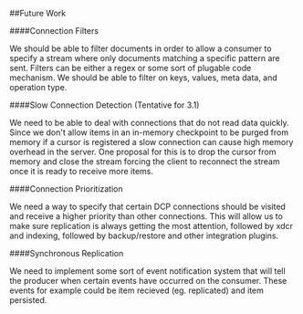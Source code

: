 ##Future Work

####Connection Filters

We should be able to filter documents in order to allow a consumer to specify a stream where only documents matching a specific pattern are sent. Filters can be either a regex or some sort of plugable code mechanism. We should be able to filter on keys, values, meta data, and operation type.

####Slow Connection Detection (Tentative for 3.1)

We need to be able to deal with connections that do not read data quickly. Since we don't allow items in an in-memory checkpoint to be purged from memory if a cursor is registered a slow connection can cause high memory overhead in the server. One proposal for this is to drop the cursor from memory and close the stream forcing the client to reconnect the stream once it is ready to receive more items.

####Connection Prioritization

We need a way to specify that certain DCP connections should be visited and receive a higher priority than other connections. This will allow us to make sure replication is always getting the most attention, followed by xdcr and indexing, followed by backup/restore and other integration plugins.

####Synchronous Replication

We need to implement some sort of event notification system that will tell the producer when certain events have occurred on the consumer. These events for example could be item recieved (eg. replicated) and item persisted.